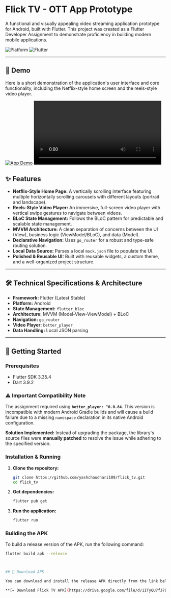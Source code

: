# Flick TV - OTT App Prototype

A functional and visually appealing video streaming application prototype for Android, built with Flutter. This project was created as a Flutter Developer Assignment to demonstrate proficiency in building modern mobile applications.

![Platform](https://img.shields.io/badge/Platform-Android-green.svg)
![Flutter](https://img.shields.io/badge/Flutter-3.x-blue.svg)

---

## 🎥 Demo

Here is a short demonstration of the application's user interface and core functionality, including the Netflix-style home screen and the reels-style video player.

[![App Demo](https://img.shields.io/badge/▶️%20Watch%20Demo-blue)](https://drive.google.com/file/d/1zmZuyeW6KH_jLyEhcm7azkjuXV36OhsC/view?usp=sharing)
<video controls width="400">
  <source src="https://drive.google.com/uc?export=download&id=1zmZuyeW6KH_jLyEhcm7azkjuXV36OhsC" type="video/mp4">
  Your browser does not support the video tag.
</video>


## ✨ Features

*   **Netflix-Style Home Page:** A vertically scrolling interface featuring multiple horizontally scrolling carousels with different layouts (portrait and landscape).
*   **Reels-Style Video Player:** An immersive, full-screen video player with vertical swipe gestures to navigate between videos.
*   **BLoC State Management:** Follows the BLoC pattern for predictable and scalable state management.
*   **MVVM Architecture:** A clean separation of concerns between the UI (View), business logic (ViewModel/BLoC), and data (Model).
*   **Declarative Navigation:** Uses `go_router` for a robust and type-safe routing solution.
*   **Local Data Source:** Parses a local `mock.json` file to populate the UI.
*   **Polished & Reusable UI:** Built with reusable widgets, a custom theme, and a well-organized project structure.

---

## 🛠️ Technical Specifications & Architecture

*   **Framework:** Flutter (Latest Stable)
*   **Platform:** Android
*   **State Management:** `flutter_bloc`
*   **Architecture:** MVVM (Model-View-ViewModel) + BLoC
*   **Navigation:** `go_router`
*   **Video Player:** `better_player`
*   **Data Handling:** Local JSON parsing


---

## 🚀 Getting Started

### Prerequisites

*   Flutter SDK 3.35.4
*   Dart 3.9.2

### ⚠️ Important Compatibility Note

The assignment required using **`better_player: ^0.0.84`**. This version is incompatible with modern Android Gradle builds and will cause a build failure due to a missing `namespace` declaration in its native Android configuration.

**Solution Implemented:** Instead of upgrading the package, the library's source files were **manually patched** to resolve the issue while adhering to the specified version.

### Installation & Running

1.  **Clone the repository:**
    ```bash
    git clone https://github.com/yashchaudhari109/flick_tv.git
    cd flick_tv
    ```

2.  **Get dependencies:**
    ```bash
    flutter pub get
    ```

3.  **Run the application:**
    ```bash
    flutter run
    ```

### Building the APK

To build a release version of the APK, run the following command:

```bash
flutter build apk --release



## 📲 Download APK

You can download and install the release APK directly from the link below.

**[➡️ Download Flick TV APK](https://drive.google.com/file/d/1ITyQU7fJ7DD_3mdPUkQU7p29fEPk_nYs/view?usp=sharing)**
